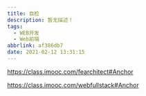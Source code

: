 ```yaml
---
title: 自检
description: 暂无描述！
tags:
  - WEB开发
  - Web前端
abbrlink: af386db7
date: 2021-02-12 13:31:15
---
```




https://class.imooc.com/fearchitect#Anchor



https://class.imooc.com/webfullstack#Anchor